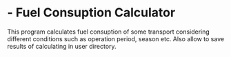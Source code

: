# - Fuel Consuption Calculator

This program calculates fuel consuption of some transport considering different conditions such as operation period, season etc.
Also allow to save results of calculating in user directory.
